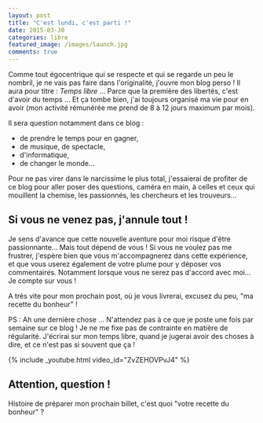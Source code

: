 ```yaml
---
layout: post
title: "C'est lundi, c'est parti !"
date: 2015-03-30
categories: libre
featured_image: /images/launch.jpg
comments: true
---
```


Comme tout égocentrique qui se respecte et qui se regarde un peu le nombril, je ne vais pas faire dans l'originalité, j'ouvre mon blog perso ! Il aura pour titre : *Temps libre* ... Parce que la première des libertés, c'est d'avoir du temps ... Et ça tombe bien, j'ai toujours organisé ma vie pour en avoir (mon activité rémunérée me prend de 8 à 12 jours maximum par mois). 

Il sera question notamment dans ce blog :

- de prendre le temps pour en gagner, 
- de musique, de spectacle, 
- d'informatique, 
- de changer le monde... 

Pour ne pas virer dans le narcissime le plus total, j'essaierai de profiter de ce blog pour aller poser des questions, caméra en main,  à celles et ceux qui mouillent la chemise, les passionnés, les chercheurs et les trouveurs...

## Si vous ne venez pas, j'annule tout !

Je sens d'avance que cette nouvelle aventure pour moi risque d'être passionnante... Mais tout dépend de vous ! Si vous ne voulez pas me frustrer, j'espère bien que vous m'accompagnerez dans cette expérience, et que vous userez également de votre plume pour y déposer vos commentaires. Notamment lorsque vous ne serez pas d'accord avec moi... Je compte sur vous !

A très vite pour mon prochain post, où je vous livrerai, excusez du peu, "ma recette du bonheur" !

PS : Ah une dernière chose ... N'attendez pas à ce que je poste une fois par semaine sur ce blog ! Je ne me fixe pas de contrainte en matière de régularité. J'écrirai sur mon temps libre, quand je jugerai avoir des choses à dire, et ce n'est pas si souvent que ça !

{% include _youtube.html video_id="ZvZEHOVPvJ4"  %}

## Attention, question ! 
Histoire de préparer mon prochain billet, c'est quoi "votre recette du bonheur" ?
